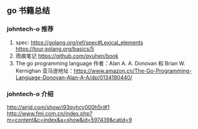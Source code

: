 ## go 书籍总结

### johntech-o 推荐
1. spec:
    https://golang.org/ref/spec#Lexical_elements
    https://tour.golang.org/basics/5
2. 雨痕笔记
    https://github.com/qyuhen/book
3. The go programming language
    作者：Alan A. A. Donovan 和 Brian W. Kernighan
    亚马逊地址：https://www.amazon.cn/The-Go-Programming-Language-Donovan-Alan-A-A/dp/0134190440/

### johntech-o 介绍 
http://airjd.com/show/i93qyhcy000h5ri#1
http://www.fmi.com.cn/index.php?m=content&c=index&a=show&id=597439&catid=9
